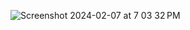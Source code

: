 ![Screenshot 2024-02-07 at 7 03 32 PM](https://github.com/melvinchia3636/codeblog_blog/assets/64565584/d6020842-1845-4200-90f1-0ed0d072e78a)
